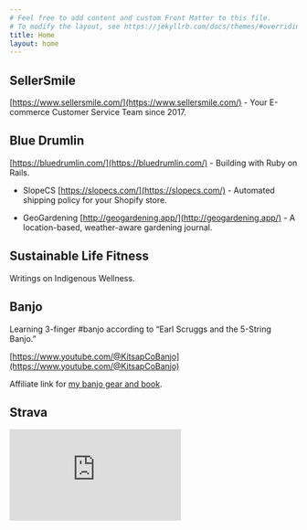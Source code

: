 ```yaml
---
# Feel free to add content and custom Front Matter to this file.
# To modify the layout, see https://jekyllrb.com/docs/themes/#overriding-theme-defaults
title: Home
layout: home
---
```


## SellerSmile
[https://www.sellersmile.com/](https://www.sellersmile.com/) - Your E-commerce Customer Service Team since 2017.

## Blue Drumlin
[https://bluedrumlin.com/](https://bluedrumlin.com/) - Building with Ruby on Rails.

* SlopeCS
[https://slopecs.com/](https://slopecs.com/) - Automated shipping policy for your Shopify store.

* GeoGardening 
[http://geogardening.app/](http://geogardening.app/) - A location-based, weather-aware gardening journal.

## Sustainable Life Fitness
Writings on Indigenous Wellness.

## Banjo
Learning 3-finger #banjo according to “Earl Scruggs and the 5-String Banjo.”

[https://www.youtube.com/@KitsapCoBanjo](https://www.youtube.com/@KitsapCoBanjo)

Affiliate link for [my banjo gear and book](amzn.to/3nmK4I8).

## Strava
<iframe height='160' width='300' frameborder='0' allowtransparency='true' scrolling='no' src='https://www.strava.com/athletes/18626418/activity-summary/9e91a91c034aec1005c64c12e0deda2111ff8b2e'></iframe>
